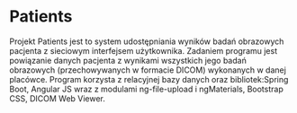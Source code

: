 # Patients

Projekt Patients jest to system udostępniania wyników badań obrazowych pacjenta z sieciowym interfejsem użytkownika. Zadaniem programu jest powiązanie danych pacjenta z wynikami wszystkich jego badań obrazowych (przechowywanych w formacie DICOM) wykonanych w danej placówce. Program korzysta z relacyjnej bazy danych oraz bibliotek:Spring Boot, Angular JS wraz z modulami ng-file-upload i ngMaterials, Bootstrap CSS, DICOM Web Viewer.
